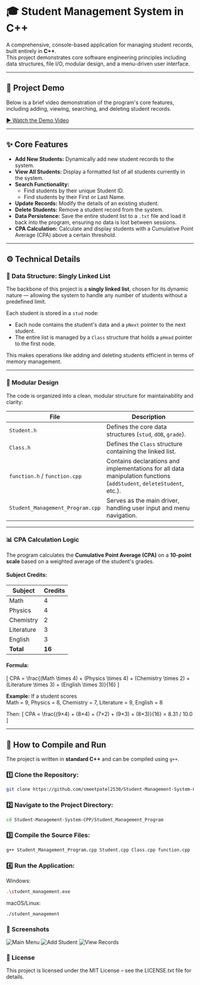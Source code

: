 # 🎓 Student Management System in C++

A comprehensive, console-based application for managing student records, built entirely in **C++**.  
This project demonstrates core software engineering principles including data structures, file I/O, modular design, and a menu-driven user interface.

---

## 🎥 Project Demo

Below is a brief video demonstration of the program's core features, including adding, viewing, searching, and deleting student records.

[▶️ Watch the Demo Video](https://drive.google.com/file/d/1qIWMHPcw6YJywCfkJydApHWwcPrs68rG/view?usp=sharing)

---

## ✨ Core Features

- **Add New Students:** Dynamically add new student records to the system.  
- **View All Students:** Display a formatted list of all students currently in the system.  
- **Search Functionality:**  
  - Find students by their unique Student ID.  
  - Find students by their First or Last Name.  
- **Update Records:** Modify the details of an existing student.  
- **Delete Students:** Remove a student record from the system.  
- **Data Persistence:** Save the entire student list to a `.txt` file and load it back into the program, ensuring no data is lost between sessions.  
- **CPA Calculation:** Calculate and display students with a Cumulative Point Average (CPA) above a certain threshold.

---

## ⚙️ Technical Details

### 🧩 Data Structure: Singly Linked List
The backbone of this project is a **singly linked list**, chosen for its dynamic nature — allowing the system to handle any number of students without a predefined limit.

Each student is stored in a `stud` node:
- Each node contains the student's data and a `pNext` pointer to the next student.
- The entire list is managed by a `Class` structure that holds a `pHead` pointer to the first node.

This makes operations like adding and deleting students efficient in terms of memory management.

---

### 🧱 Modular Design

The code is organized into a clean, modular structure for maintainability and clarity:

| File | Description |
|------|--------------|
| `Student.h` | Defines the core data structures (`stud`, `dOB`, `grade`). |
| `Class.h` | Defines the `Class` structure containing the linked list. |
| `function.h` / `function.cpp` | Contains declarations and implementations for all data manipulation functions (`addStudent`, `deleteStudent`, etc.). |
| `Student_Management_Program.cpp` | Serves as the main driver, handling user input and menu navigation. |

---

### 📊 CPA Calculation Logic

The program calculates the **Cumulative Point Average (CPA)** on a **10-point scale** based on a weighted average of the student's grades.

#### Subject Credits:
| Subject | Credits |
|----------|----------|
| Math | 4 |
| Physics | 4 |
| Chemistry | 2 |
| Literature | 3 |
| English | 3 |
| **Total** | **16** |

#### Formula:
\[
CPA = \frac{(Math \times 4) + (Physics \times 4) + (Chemistry \times 2) + (Literature \times 3) + (English \times 3)}{16}
\]

**Example:**
If a student scores  
Math = 9, Physics = 8, Chemistry = 7, Literature = 9, English = 8  

Then:
\[
CPA = \frac{(9×4) + (8×4) + (7×2) + (9×3) + (8×3)}{16} = 8.31 / 10.0
\]

---

## 🚀 How to Compile and Run

The project is written in **standard C++** and can be compiled using `g++`.

### 1️⃣ Clone the Repository:
```bash
git clone https://github.com/smeetpatel2530/Student-Management-System-CPP.git
```
### 2️⃣ Navigate to the Project Directory:
```bash
cd Student-Management-System-CPP/Student_Management_Program
```
### 3️⃣ Compile the Source Files:
```bash
g++ Student_Management_Program.cpp Student.cpp Class.cpp function.cpp -o student_management
```
### 4️⃣ Run the Application:
Windows:
```bash
.\student_management.exe
```
macOS/Linux:
```bash
./student_management
```
### 📸 Screenshots
![Main Menu](images/main_menu.png)
![Add Student](images/add_student.png)
![View Records](images/view_students.png)

### 📜 License

This project is licensed under the MIT License – see the LICENSE.txt file for details.
